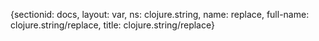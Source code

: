 {sectionid: docs, layout: var, ns: clojure.string, name: replace, full-name: clojure.string/replace,
  title: clojure.string/replace}
